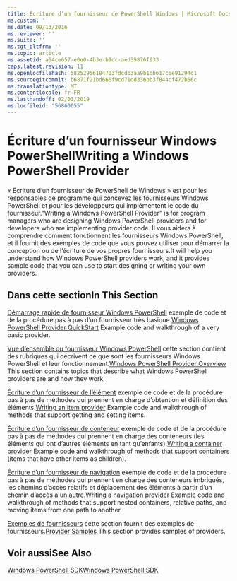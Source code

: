 ```yaml
---
title: Écriture d’un fournisseur de PowerShell Windows | Microsoft Docs
ms.custom: ''
ms.date: 09/13/2016
ms.reviewer: ''
ms.suite: ''
ms.tgt_pltfrm: ''
ms.topic: article
ms.assetid: a54ce657-e0e0-4b3e-b9dc-aed39876f933
caps.latest.revision: 11
ms.openlocfilehash: 58252956184703fdcdb3aa9b1db617c6e91294c1
ms.sourcegitcommit: b6871f21bd666f9cd71dd336bb3f844cf472b56c
ms.translationtype: MT
ms.contentlocale: fr-FR
ms.lasthandoff: 02/03/2019
ms.locfileid: "56860055"
---
```

# <a name="writing-a-windows-powershell-provider"></a><span data-ttu-id="487ce-102">Écriture d’un fournisseur Windows PowerShell</span><span class="sxs-lookup"><span data-stu-id="487ce-102">Writing a Windows PowerShell Provider</span></span>

<span data-ttu-id="487ce-103">« Écriture d’un fournisseur de PowerShell de Windows » est pour les responsables de programme qui concevez les fournisseurs Windows PowerShell et pour les développeurs qui implémentent le code du fournisseur.</span><span class="sxs-lookup"><span data-stu-id="487ce-103">"Writing a Windows PowerShell Provider" is for program managers who are designing Windows PowerShell providers and for developers who are implementing provider code.</span></span> <span data-ttu-id="487ce-104">Il vous aidera à comprendre comment fonctionnent les fournisseurs Windows PowerShell, et il fournit des exemples de code que vous pouvez utiliser pour démarrer la conception ou de l’écriture de vos propres fournisseurs.</span><span class="sxs-lookup"><span data-stu-id="487ce-104">It will help you understand how Windows PowerShell providers work, and it provides sample code that you can use to start designing or writing your own providers.</span></span>

## <a name="in-this-section"></a><span data-ttu-id="487ce-105">Dans cette section</span><span class="sxs-lookup"><span data-stu-id="487ce-105">In This Section</span></span>

<span data-ttu-id="487ce-106">[Démarrage rapide de fournisseur Windows PowerShell](./windows-powershell-provider-quickstart.md) exemple de code et de la procédure pas à pas d’un fournisseur très basique.</span><span class="sxs-lookup"><span data-stu-id="487ce-106">[Windows PowerShell Provider QuickStart](./windows-powershell-provider-quickstart.md) Example code and walkthrough of a very basic provider.</span></span>

<span data-ttu-id="487ce-107">[Vue d’ensemble du fournisseur Windows PowerShell](./windows-powershell-provider-overview.md) cette section contient des rubriques qui décrivent ce que sont les fournisseurs Windows PowerShell et leur fonctionnement.</span><span class="sxs-lookup"><span data-stu-id="487ce-107">[Windows PowerShell Provider Overview](./windows-powershell-provider-overview.md) This section contains topics that describe what Windows PowerShell providers are and how they work.</span></span>

<span data-ttu-id="487ce-108">[Écriture d’un fournisseur de l’élément](./writing-an-item-provider.md) exemple de code et de la procédure pas à pas de méthodes qui prennent en charge d’obtention et définition des éléments.</span><span class="sxs-lookup"><span data-stu-id="487ce-108">[Writing an item provider](./writing-an-item-provider.md) Example code and walkthrough of methods that support getting and setting items.</span></span>

<span data-ttu-id="487ce-109">[Écriture d’un fournisseur de conteneur](./writing-a-container-provider.md) exemple de code et de la procédure pas à pas de méthodes qui prennent en charge des conteneurs (les éléments qui ont d’autres éléments en tant qu’enfants).</span><span class="sxs-lookup"><span data-stu-id="487ce-109">[Writing a container provider](./writing-a-container-provider.md) Example code and walkthrough of methods that support containers (items that have other items as children).</span></span>

<span data-ttu-id="487ce-110">[Écriture d’un fournisseur de navigation](./writing-a-navigation-provider.md) exemple de code et de la procédure pas à pas de méthodes qui prennent en charge des conteneurs imbriqués, les chemins d’accès relatifs et déplacement des éléments à partir d’un chemin d’accès à un autre.</span><span class="sxs-lookup"><span data-stu-id="487ce-110">[Writing a navigation provider](./writing-a-navigation-provider.md) Example code and walkthrough of methods that support nested containers, relative paths, and moving items from one path to another.</span></span>

<span data-ttu-id="487ce-111">[Exemples de fournisseurs](./provider-samples.md) cette section fournit des exemples de fournisseurs.</span><span class="sxs-lookup"><span data-stu-id="487ce-111">[Provider Samples](./provider-samples.md) This section provides samples of providers.</span></span>

## <a name="see-also"></a><span data-ttu-id="487ce-112">Voir aussi</span><span class="sxs-lookup"><span data-stu-id="487ce-112">See Also</span></span>

[<span data-ttu-id="487ce-113">Windows PowerShell SDK</span><span class="sxs-lookup"><span data-stu-id="487ce-113">Windows PowerShell SDK</span></span>](../windows-powershell-reference.md)